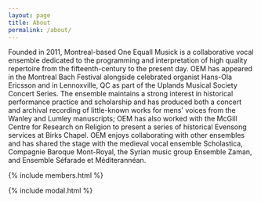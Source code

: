 ```yaml
---
layout: page
title: About
permalink: /about/
---
```

Founded in 2011, Montreal-based One Equall Musick is a collaborative vocal ensemble dedicated to the programming and interpretation of high quality repertoire from the fifteenth-century to the present day. OEM has appeared in the Montreal Bach Festival alongside celebrated organist Hans-Ola Ericsson and in Lennoxville, QC as part of the Uplands Musical Society Concert Series. The ensemble maintains a strong interest in historical performance practice and scholarship and has produced both a concert and archival recording of little-known works for mens' voices from the Wanley and Lumley manuscripts; OEM has also worked with the McGill Centre for Research on Religion to present a series of historical Evensong services at Birks Chapel. OEM enjoys collaborating with other ensembles and has shared the stage with the medieval vocal ensemble Scholastica, Compagnie Baroque Mont-Royal, the Syrian music group Ensemble Zaman, and Ensemble Séfarade et Méditerannéan.

{% include members.html %}

{% include modal.html %}